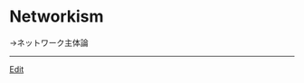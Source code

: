 # Networkism

→ネットワーク主体論





----
[Edit](https://github.com/vitroid/vitroid.github.io/edit/master/MD/Networkism.md)
